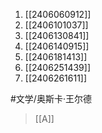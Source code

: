 1. [[2406060912]]
2. [[2406101037]]
3. [[2406130841]]
4. [[2406140915]]
5. [[2406181413]]
6. [[2406251439]]
7. [[2406261611]]

#文学/奥斯卡·王尔德 
>[[A]]